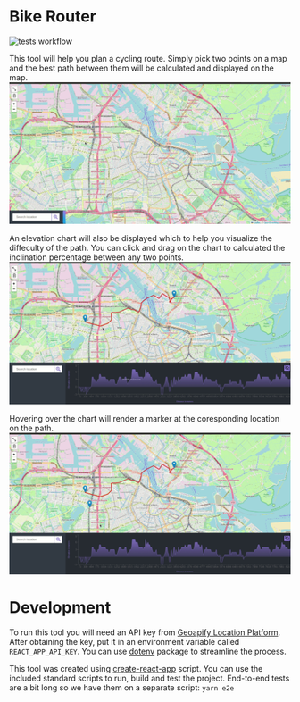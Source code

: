 # Bike Router

![tests workflow](https://github.com/hasan-aga/bike-router/actions/workflows/test.yml/badge.svg)

This tool will help you plan a cycling route. Simply pick two points on a map and the best path between them will be calculated and displayed on the map.
![example usecase](./assets/bike-demo.gif)

An elevation chart will also be displayed which to help you visualize the diffeculty of the path. You can click and drag on the chart to calculated the inclination percentage between any two points.
![example usecase](./assets/bike-demo2.gif)

Hovering over the chart will render a marker at the coresponding location on the path.
![example usecase](./assets/bike-demo3.gif)

# Development

To run this tool you will need an API key from [Geoapify Location Platform](https://www.geoapify.com/get-started-with-maps-api). After obtaining the key, put it in an environment variable called `REACT_APP_API_KEY`. You can use [dotenv](https://www.npmjs.com/package/dotenv) package to streamline the process.

This tool was created using [create-react-app](https://create-react-app.dev/) script. You can use the included standard scripts to run, build and test the project. End-to-end tests are a bit long so we have them on a separate script: `yarn e2e`
